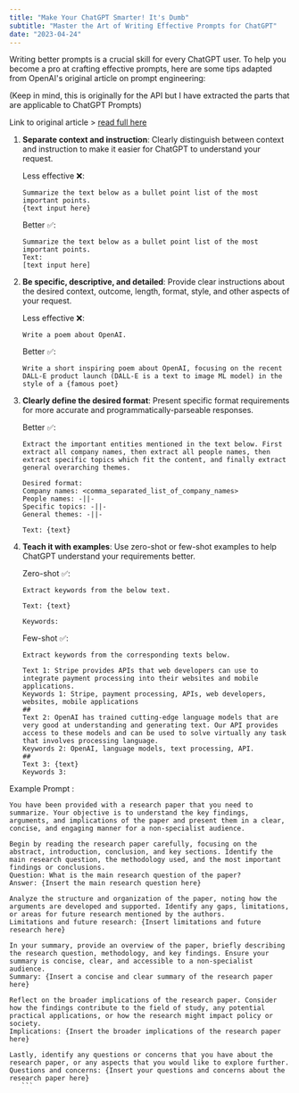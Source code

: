 ```yaml
---
title: "Make Your ChatGPT Smarter! It's Dumb"
subtitle: "Master the Art of Writing Effective Prompts for ChatGPT"
date: "2023-04-24"
---
```



Writing better prompts is a crucial skill for every ChatGPT user. To help you become a pro at crafting effective prompts, here are some tips adapted from OpenAI's original article on prompt engineering:

(Keep in mind, this is originally for the API but I have extracted the parts that are applicable to ChatGPT Prompts)

Link to original article > [read full here](https://help.openai.com/en/articles/6654000-best-practices-for-prompt-engineering-with-openai-api) 

1. **Separate context and instruction**: Clearly distinguish between context and instruction to make it easier for ChatGPT to understand your request.

    Less effective ❌:
    ```
    Summarize the text below as a bullet point list of the most important points.  
    {text input here}
    ```

    Better ✅:
    ```
    Summarize the text below as a bullet point list of the most important points.  
    Text: 
    [text input here]
    ```

2. **Be specific, descriptive, and detailed**: Provide clear instructions about the desired context, outcome, length, format, style, and other aspects of your request.

    Less effective ❌:
    ```
    Write a poem about OpenAI.
    ```

    Better ✅:
    ```
    Write a short inspiring poem about OpenAI, focusing on the recent DALL-E product launch (DALL-E is a text to image ML model) in the style of a {famous poet}
    ```

3. **Clearly define the desired format**: Present specific format requirements for more accurate and programmatically-parseable responses.

    Better ✅:
    ```
    Extract the important entities mentioned in the text below. First extract all company names, then extract all people names, then extract specific topics which fit the content, and finally extract general overarching themes.

    Desired format:  
    Company names: <comma_separated_list_of_company_names>  
    People names: -||-  
    Specific topics: -||-  
    General themes: -||-  

    Text: {text}
    ```

4. **Teach it with examples**: Use zero-shot or few-shot examples to help ChatGPT understand your requirements better.

    Zero-shot ✅:
    ```
    Extract keywords from the below text.  

    Text: {text}  

    Keywords:
    ```

    Few-shot ✅:
    ```
    Extract keywords from the corresponding texts below.  

    Text 1: Stripe provides APIs that web developers can use to integrate payment processing into their websites and mobile applications.  
    Keywords 1: Stripe, payment processing, APIs, web developers, websites, mobile applications  
    ##  
    Text 2: OpenAI has trained cutting-edge language models that are very good at understanding and generating text. Our API provides access to these models and can be used to solve virtually any task that involves processing language.  
    Keywords 2: OpenAI, language models, text processing, API.  
    ##  
    Text 3: {text}  
    Keywords 3:
    ```

Example Prompt  :

 ```
You have been provided with a research paper that you need to summarize. Your objective is to understand the key findings, arguments, and implications of the paper and present them in a clear, concise, and engaging manner for a non-specialist audience.

Begin by reading the research paper carefully, focusing on the abstract, introduction, conclusion, and key sections. Identify the main research question, the methodology used, and the most important findings or conclusions.
Question: What is the main research question of the paper?
Answer: {Insert the main research question here}

Analyze the structure and organization of the paper, noting how the arguments are developed and supported. Identify any gaps, limitations, or areas for future research mentioned by the authors.
Limitations and future research: {Insert limitations and future research here}

In your summary, provide an overview of the paper, briefly describing the research question, methodology, and key findings. Ensure your summary is concise, clear, and accessible to a non-specialist audience.
Summary: {Insert a concise and clear summary of the research paper here}

Reflect on the broader implications of the research paper. Consider how the findings contribute to the field of study, any potential practical applications, or how the research might impact policy or society.
Implications: {Insert the broader implications of the research paper here}

Lastly, identify any questions or concerns that you have about the research paper, or any aspects that you would like to explore further.
Questions and concerns: {Insert your questions and concerns about the research paper here}
    ```